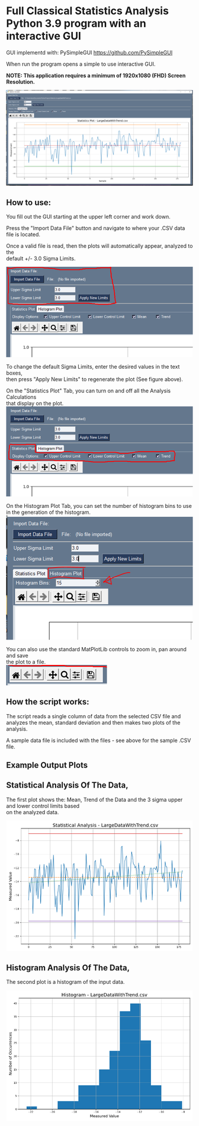 # Full Classical Statistics Analysis Python 3.9 program with an interactive GUI 
GUI implementd with:   PySimpleGUI    https://github.com/PySimpleGUI  
  
When run the program opens a simple to use interactive GUI.   
  
**NOTE: This application requires a minimum of 1920x1080 (FHD) Screen Resolution.**
  
![image](https://github.com/Hagtronics/statistics-scripts/blob/main/general-statistics-python/full_screen.PNG)    
  
  
## How to use:  

You fill out the GUI starting at the upper left corner and work down.  
  
Press the "Import Data File" button and navigate to where your .CSV data file is located.  
  
Once a valid file is read, then the plots will automatically appear, analyzed to the  
default +/- 3.0 Sigma Limits.  

![image](https://github.com/Hagtronics/statistics-scripts/blob/main/general-statistics-python/stat_controls.PNG)  
  
To change the default Sigma Limits, enter the desired values in the text boxes,  
then press "Apply New Limits" to regenerate the plot (See figure above).  
  
On the "Statistics Plot" Tab, you can turn on and off all the Analysis Calculations  
that display on the plot.  
![image](https://github.com/Hagtronics/statistics-scripts/blob/main/general-statistics-python/stat_plot_controls.PNG)  
  
  
On the Histogram Plot Tab, you can set the number of histogram bins to use in the generation of the histogram.  
![image](https://github.com/Hagtronics/statistics-scripts/blob/main/general-statistics-python/histo_controls.PNG)  

You can also use the standard MatPlotLib controls to zoom in, pan around and save  
the plot to a file.  
![image](https://github.com/Hagtronics/statistics-scripts/blob/main/general-statistics-python/matplotlib_controls.png)  

## How the script works:  

The script reads a single column of data from the selected CSV file and   
analyzes the mean, standard deviation and then makes two plots of the analysis.
  
A sample data file is included with the files - see above for the sample .CSV file.
  
  
  
## Example Output Plots  

## Statistical Analysis Of The Data,  
The first plot shows the: Mean, Trend of the Data and the 3 sigma upper and lower control limits based  
on the analyzed data.    
  
![image](https://github.com/Hagtronics/statistics-scripts/blob/main/general-statistics-python/statistics.png)  
  
    
    
## Histogram Analysis Of The Data,  
The second plot is a histogram of the input data.  
   
![image](https://github.com/Hagtronics/statistics-scripts/blob/main/general-statistics-python/histogram.png)  


